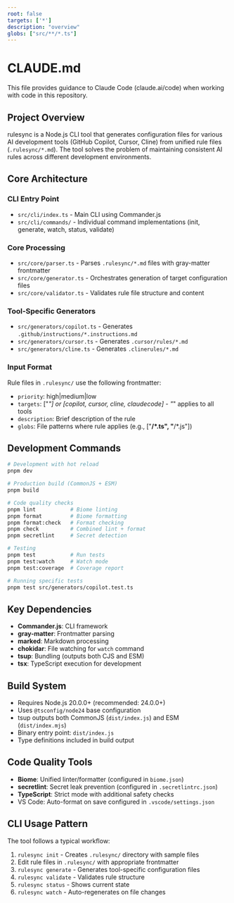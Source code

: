 ```yaml
---
root: false
targets: ['*']
description: "overview"
globs: ["src/**/*.ts"]
---
```


# CLAUDE.md

This file provides guidance to Claude Code (claude.ai/code) when working with code in this repository.

## Project Overview

rulesync is a Node.js CLI tool that generates configuration files for various AI development tools (GitHub Copilot, Cursor, Cline) from unified rule files (`.rulesync/*.md`). The tool solves the problem of maintaining consistent AI rules across different development environments.

## Core Architecture

### CLI Entry Point
- `src/cli/index.ts` - Main CLI using Commander.js
- `src/cli/commands/` - Individual command implementations (init, generate, watch, status, validate)

### Core Processing
- `src/core/parser.ts` - Parses `.rulesync/*.md` files with gray-matter frontmatter
- `src/core/generator.ts` - Orchestrates generation of target configuration files
- `src/core/validator.ts` - Validates rule file structure and content

### Tool-Specific Generators
- `src/generators/copilot.ts` - Generates `.github/instructions/*.instructions.md`
- `src/generators/cursor.ts` - Generates `.cursor/rules/*.md`
- `src/generators/cline.ts` - Generates `.clinerules/*.md`

### Input Format
Rule files in `.rulesync/` use the following frontmatter:
- `priority`: high|medium|low
- `targets`: ["*"] or [copilot, cursor, cline, claudecode] - "*" applies to all tools
- `description`: Brief description of the rule
- `globs`: File patterns where rule applies (e.g., ["**/*.ts", "**/*.js"])

## Development Commands

```bash
# Development with hot reload
pnpm dev

# Production build (CommonJS + ESM)
pnpm build

# Code quality checks
pnpm lint           # Biome linting
pnpm format         # Biome formatting
pnpm format:check   # Format checking
pnpm check          # Combined lint + format
pnpm secretlint     # Secret detection

# Testing
pnpm test           # Run tests
pnpm test:watch     # Watch mode
pnpm test:coverage  # Coverage report

# Running specific tests
pnpm test src/generators/copilot.test.ts
```

## Key Dependencies

- **Commander.js**: CLI framework
- **gray-matter**: Frontmatter parsing
- **marked**: Markdown processing
- **chokidar**: File watching for `watch` command
- **tsup**: Bundling (outputs both CJS and ESM)
- **tsx**: TypeScript execution for development

## Build System

- Requires Node.js 20.0.0+ (recommended: 24.0.0+)
- Uses `@tsconfig/node24` base configuration
- tsup outputs both CommonJS (`dist/index.js`) and ESM (`dist/index.mjs`)
- Binary entry point: `dist/index.js`
- Type definitions included in build output

## Code Quality Tools

- **Biome**: Unified linter/formatter (configured in `biome.json`)
- **secretlint**: Secret leak prevention (configured in `.secretlintrc.json`)
- **TypeScript**: Strict mode with additional safety checks
- VS Code: Auto-format on save configured in `.vscode/settings.json`

## CLI Usage Pattern

The tool follows a typical workflow:
1. `rulesync init` - Creates `.rulesync/` directory with sample files
2. Edit rule files in `.rulesync/` with appropriate frontmatter
3. `rulesync generate` - Generates tool-specific configuration files
4. `rulesync validate` - Validates rule structure
5. `rulesync status` - Shows current state
6. `rulesync watch` - Auto-regenerates on file changes
